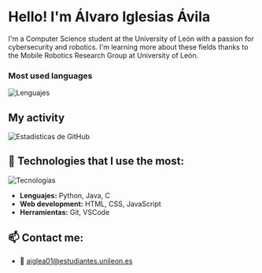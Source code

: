 # Hello! I'm Álvaro Iglesias Ávila

I'm a Computer Science student at the University of León with a passion for cybersecurity and robotics. I'm learning more about these fields thanks to the Mobile Robotics Research Group at University of León.


### Most used languages

![Lenguajes](https://github-readme-stats.vercel.app/api/top-langs/?username=aiglea01&layout=compact&theme=dracula)

## My activity
![Estadísticas de GitHub](https://github-readme-stats.vercel.app/api?username=aiglea01&show_icons=true&theme=dracula)

## 🔧 Technologies that I use the most:

![Tecnologías](https://skillicons.dev/icons?i=python,java,git,vscode,c,html,css,js)

- **Lenguajes:** Python, Java, C
- **Web development:** HTML, CSS, JavaScript
- **Herramientas:** Git, VSCode


## 📫 Contact me:

- 📧 [aiglea01@estudiantes.unileon.es](mailto:aiglea01@estudiantes.unileon.es)

